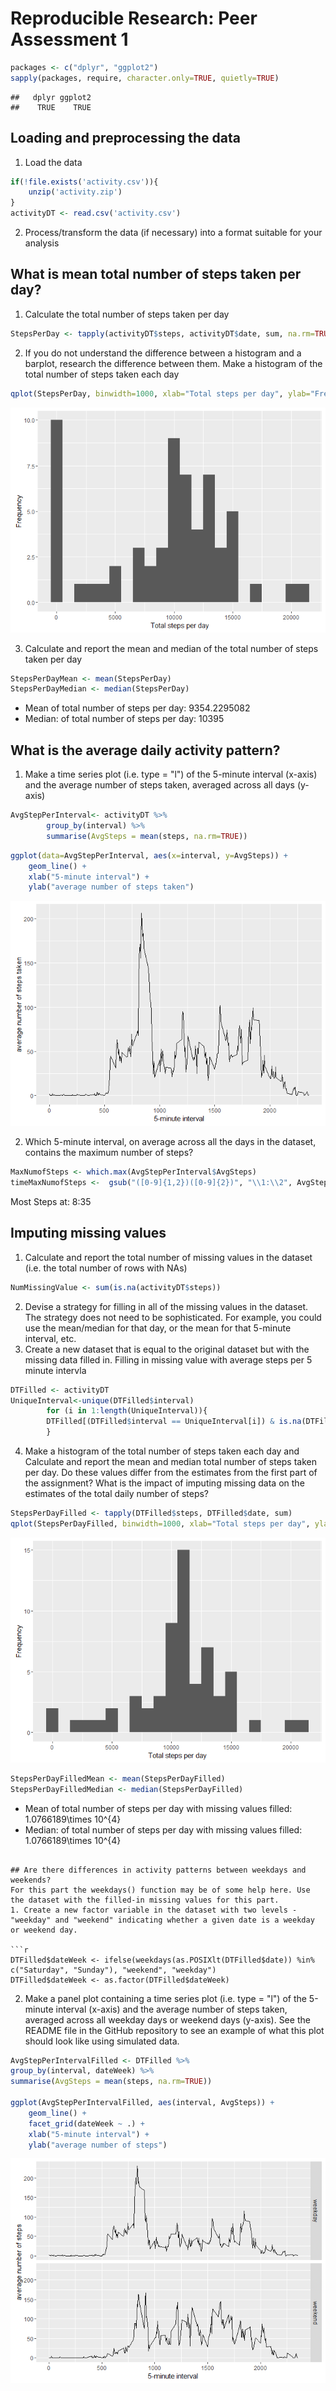 # Reproducible Research: Peer Assessment 1


```r
packages <- c("dplyr", "ggplot2")
sapply(packages, require, character.only=TRUE, quietly=TRUE)
```

```
##   dplyr ggplot2 
##    TRUE    TRUE
```

## Loading and preprocessing the data
1. Load the data

```r
if(!file.exists('activity.csv')){
    unzip('activity.zip')
}
activityDT <- read.csv('activity.csv')
```

2. Process/transform the data (if necessary) into a format suitable for your analysis


## What is mean total number of steps taken per day?
1. Calculate the total number of steps taken per day

```r
StepsPerDay <- tapply(activityDT$steps, activityDT$date, sum, na.rm=TRUE)
```

2. If you do not understand the difference between a histogram and a barplot, research the difference between them. Make a histogram of the total number of steps taken each day

```r
qplot(StepsPerDay, binwidth=1000, xlab="Total steps per day", ylab="Frequency")
```

![](PA1_template_files/figure-html/unnamed-chunk-4-1.png)<!-- -->

3. Calculate and report the mean and median of the total number of steps taken per day

```r
StepsPerDayMean <- mean(StepsPerDay)
StepsPerDayMedian <- median(StepsPerDay)
```
- Mean of total number of steps per day: 9354.2295082
- Median: of total number of steps per day: 10395


## What is the average daily activity pattern?
1. Make a time series plot (i.e. type = "l") of the 5-minute interval (x-axis) and the average number of steps taken, averaged across all days (y-axis)

```r
AvgStepPerInterval<- activityDT %>%
        group_by(interval) %>% 
        summarise(AvgSteps = mean(steps, na.rm=TRUE))
```


```r
ggplot(data=AvgStepPerInterval, aes(x=interval, y=AvgSteps)) +
    geom_line() +
    xlab("5-minute interval") +
    ylab("average number of steps taken") 
```

![](PA1_template_files/figure-html/unnamed-chunk-7-1.png)<!-- -->

2. Which 5-minute interval, on average across all the days in the dataset, contains the maximum number of steps?

```r
MaxNumofSteps <- which.max(AvgStepPerInterval$AvgSteps)
timeMaxNumofSteps <-  gsub("([0-9]{1,2})([0-9]{2})", "\\1:\\2", AvgStepPerInterval[MaxNumofSteps,"interval"])
```
Most Steps at: 8:35

## Imputing missing values
1. Calculate and report the total number of missing values in the dataset (i.e. the total number of rows with NAs)

```r
NumMissingValue <- sum(is.na(activityDT$steps))
```

2. Devise a strategy for filling in all of the missing values in the dataset. The strategy does not need to be sophisticated. For example, you could use the mean/median for that day, or the mean for that 5-minute interval, etc.
3. Create a new dataset that is equal to the original dataset but with the missing data filled in.
Filling in missing value with average steps per 5 minute intervla

```r
DTFilled <- activityDT
UniqueInterval<-unique(DTFilled$interval)
        for (i in 1:length(UniqueInterval)){
        DTFilled[(DTFilled$interval == UniqueInterval[i]) & is.na(DTFilled$steps),][,"steps"] <- AvgStepPerInterval$AvgSteps[i]
        }
```

4. Make a histogram of the total number of steps taken each day and Calculate and report the mean and median total number of steps taken per day. Do these values differ from the estimates from the first part of the assignment? What is the impact of imputing missing data on the estimates of the total daily number of steps?

```r
StepsPerDayFilled <- tapply(DTFilled$steps, DTFilled$date, sum)
qplot(StepsPerDayFilled, binwidth=1000, xlab="Total steps per day", ylab="Frequency")
```

![](PA1_template_files/figure-html/unnamed-chunk-11-1.png)<!-- -->

```r
StepsPerDayFilledMean <- mean(StepsPerDayFilled)
StepsPerDayFilledMedian <- median(StepsPerDayFilled)
```
- Mean of total number of steps per day with missing values filled: 1.0766189\times 10^{4}
- Median: of total number of steps per day with missing values filled: 1.0766189\times 10^{4}
```

## Are there differences in activity patterns between weekdays and weekends?
For this part the weekdays() function may be of some help here. Use the dataset with the filled-in missing values for this part.
1. Create a new factor variable in the dataset with two levels - "weekday" and "weekend" indicating whether a given date is a weekday or weekend day.

```r
DTFilled$dateWeek <- ifelse(weekdays(as.POSIXlt(DTFilled$date)) %in% c("Saturday", "Sunday"), "weekend", "weekday")
DTFilled$dateWeek <- as.factor(DTFilled$dateWeek)
```

2. Make a panel plot containing a time series plot (i.e. type = "l") of the 5-minute interval (x-axis) and the average number of steps taken, averaged across all weekday days or weekend days (y-axis). See the README file in the GitHub repository to see an example of what this plot should look like using simulated data.

```r
AvgStepPerIntervalFilled <- DTFilled %>% 
group_by(interval, dateWeek) %>%
summarise(AvgSteps = mean(steps, na.rm=TRUE))

ggplot(AvgStepPerIntervalFilled, aes(interval, AvgSteps)) + 
    geom_line() + 
    facet_grid(dateWeek ~ .) +
    xlab("5-minute interval") + 
    ylab("average number of steps")
```

![](PA1_template_files/figure-html/unnamed-chunk-13-1.png)<!-- -->

